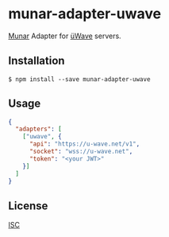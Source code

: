 # munar-adapter-uwave

[Munar] Adapter for [üWave] servers.

## Installation

```shell
$ npm install --save munar-adapter-uwave
```

## Usage

```json
{
  "adapters": [
    ["uwave", {
      "api": "https://u-wave.net/v1",
      "socket": "wss://u-wave.net",
      "token": "<your JWT>"
    }]
  ]
}
```

## License

[ISC]

[Munar]: http://munar.space
[üWave]: https://u-wave.github.io/
[ISC]: ../../LICENSE
